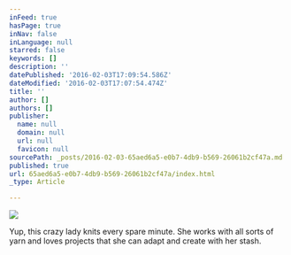 ```yaml
---
inFeed: true
hasPage: true
inNav: false
inLanguage: null
starred: false
keywords: []
description: ''
datePublished: '2016-02-03T17:09:54.586Z'
dateModified: '2016-02-03T17:07:54.474Z'
title: ''
author: []
authors: []
publisher:
  name: null
  domain: null
  url: null
  favicon: null
sourcePath: _posts/2016-02-03-65aed6a5-e0b7-4db9-b569-26061b2cf47a.md
published: true
url: 65aed6a5-e0b7-4db9-b569-26061b2cf47a/index.html
_type: Article

---
```

![](https://the-grid-user-content.s3-us-west-2.amazonaws.com/70ee88c1-c4d7-4420-8e8a-2b2a8b04554f.jpg)

Yup, this crazy lady knits every spare minute.  She works with all sorts of yarn and loves projects that she can adapt and create with her stash.